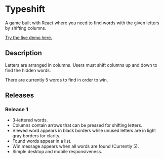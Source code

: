 # Typeshift

A game built with React where you need to find words with the given letters by shifting columns.

[Try the live demo here.](https://typeshift.hectorsuazo.com/)

## Description

Letters are arranged in columns. Users must shift columns up and down to find the hidden words.

There are currently 5 words to find in order to win.

## Releases

### Release 1

- 3-lettered words.
- Columns contain arrows that can be pressed for shifting letters.
- Viewed word appears in black borders while unused letters are in light gray borders for clarity.
- Found words appear in a list.
- Win message appears when all words are found (Currently 5).
- Simple desktop and mobile responsiveness.
